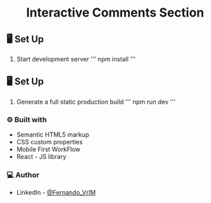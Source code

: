 <h1 align="center">Interactive Comments Section</h1>

## 🖥️ Set Up

1. Start development server
   '''
   npm install
   '''

## 🖥️ Set Up

1. Generate a full static production build
   '''
   npm run dev
   '''

### :gear: Built with

- Semantic HTML5 markup
- CSS custom properties
- Mobile First WorkFlow
- React - JS library

### 💻 Author

- LinkedIn - [@Fernando_VrlM](https://www.linkedin.com/in/fernando-varela-morales/)
